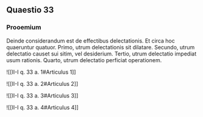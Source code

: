 ## Quaestio 33

### Prooemium

Deinde considerandum est de effectibus delectationis. Et circa hoc quaeruntur quatuor. Primo, utrum delectationis sit dilatare. Secundo, utrum delectatio causet sui sitim, vel desiderium. Tertio, utrum delectatio impediat usum rationis. Quarto, utrum delectatio perficiat operationem.

![[II-I q. 33 a. 1#Articulus 1]]

![[II-I q. 33 a. 2#Articulus 2]]

![[II-I q. 33 a. 3#Articulus 3]]

![[II-I q. 33 a. 4#Articulus 4]]

